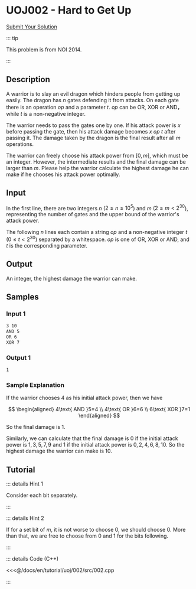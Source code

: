 # UOJ002 - Hard to Get Up

[Submit Your Solution](http://uoj.ac/problem/2)

::: tip

This problem is from NOI 2014.

:::

## Description

A warrior is to slay an evil dragon which hinders people from getting up easily. The dragon has $n$ gates defending it from attacks. On each gate there is an operation $op$ and a parameter $t$. $op$ can be $\text{OR}$, $\text{XOR}$ or $\text{AND}$，while $t$ is a non-negative integer. 

The warrior needs to pass the gates one by one. If his attack power is $x$ before passing the gate, then his attack damage becomes $x\ op\ t$ after passing it. The damage taken by the dragon is the final result after all $m$ operations.

The warrior can freely choose his attack power from $[0,m]$, which must be an integer. However, the intermediate results and the final damage can be larger than $m$. Please help the warrior calculate the highest damage he can make if he chooses his attack power optimally.

## Input

In the first line, there are two integers $n$ ($2\leq n\leq10^5$) and $m$ ($2\leq m<2^{30}$), representing the number of gates and the upper bound of the warrior's attack power.

The following $n$ lines each contain a string $op$ and a non-negative integer $t$ ($0\leq t<2^{30}$) separated by a whitespace. $op$ is one of $\text{OR}$, $\text{XOR}$ or $\text{AND}$, and $t$ is the corresponding parameter.

## Output

An integer, the highest damage the warrior can make.

## Samples

### Input 1

```txt
3 10
AND 5
OR 6
XOR 7
```

### Output 1

```txt
1
```

### Sample Explanation

If the warrior chooses $4$ as his initial attack power, then we have 

$$
\begin{aligned}
4\text{ AND }5=4 \\
4\text{ OR }6=6 \\
6\text{ XOR }7=1
\end{aligned}
$$

So the final damage is $1$.

Similarly, we can calculate that the final damage is $0$ if the initial attack power is $1,3,5,7,9$ and $1$ if the initial attack power is $0,2,4,6,8,10$. So the highest damage the warrior can make is $10$.

## Tutorial

::: details Hint 1

Consider each bit separately.

:::

::: details Hint 2

If for a set bit of $m$, it is not worse to choose $0$, we should choose $0$. More than that, we are free to choose from $0$ and $1$ for the bits following. 

:::

::: details Code (C++)

<<<@/docs/en/tutorial/uoj/002/src/002.cpp

:::

<Utterances />
